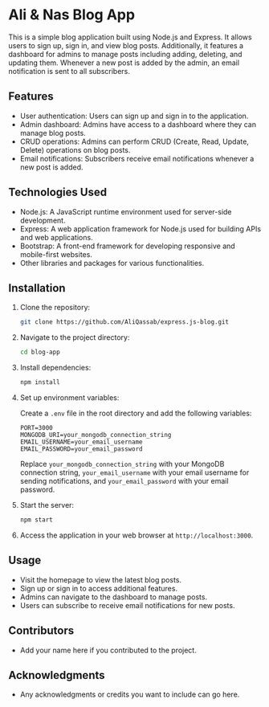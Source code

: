 # Ali & Nas Blog App 

This is a simple blog application built using Node.js and Express. It allows users to sign up, sign in, and view blog posts. Additionally, it features a dashboard for admins to manage posts including adding, deleting, and updating them. Whenever a new post is added by the admin, an email notification is sent to all subscribers.

## Features

- User authentication: Users can sign up and sign in to the application.
- Admin dashboard: Admins have access to a dashboard where they can manage blog posts.
- CRUD operations: Admins can perform CRUD (Create, Read, Update, Delete) operations on blog posts.
- Email notifications: Subscribers receive email notifications whenever a new post is added.

## Technologies Used

- Node.js: A JavaScript runtime environment used for server-side development.
- Express: A web application framework for Node.js used for building APIs and web applications.
- Bootstrap: A front-end framework for developing responsive and mobile-first websites.
- Other libraries and packages for various functionalities.

## Installation

1. Clone the repository:

    ```bash
    git clone https://github.com/AliQassab/express.js-blog.git
    ```

2. Navigate to the project directory:

    ```bash
    cd blog-app
    ```

3. Install dependencies:

    ```bash
    npm install
    ```

4. Set up environment variables:

    Create a `.env` file in the root directory and add the following variables:

    ```
    PORT=3000
    MONGODB_URI=your_mongodb_connection_string
    EMAIL_USERNAME=your_email_username
    EMAIL_PASSWORD=your_email_password
    ```

    Replace `your_mongodb_connection_string` with your MongoDB connection string, `your_email_username` with your email username for sending notifications, and `your_email_password` with your email password.

5. Start the server:

    ```bash
    npm start
    ```

6. Access the application in your web browser at `http://localhost:3000`.

## Usage

- Visit the homepage to view the latest blog posts.
- Sign up or sign in to access additional features.
- Admins can navigate to the dashboard to manage posts.
- Users can subscribe to receive email notifications for new posts.

## Contributors

- Add your name here if you contributed to the project.



## Acknowledgments

- Any acknowledgments or credits you want to include can go here.
